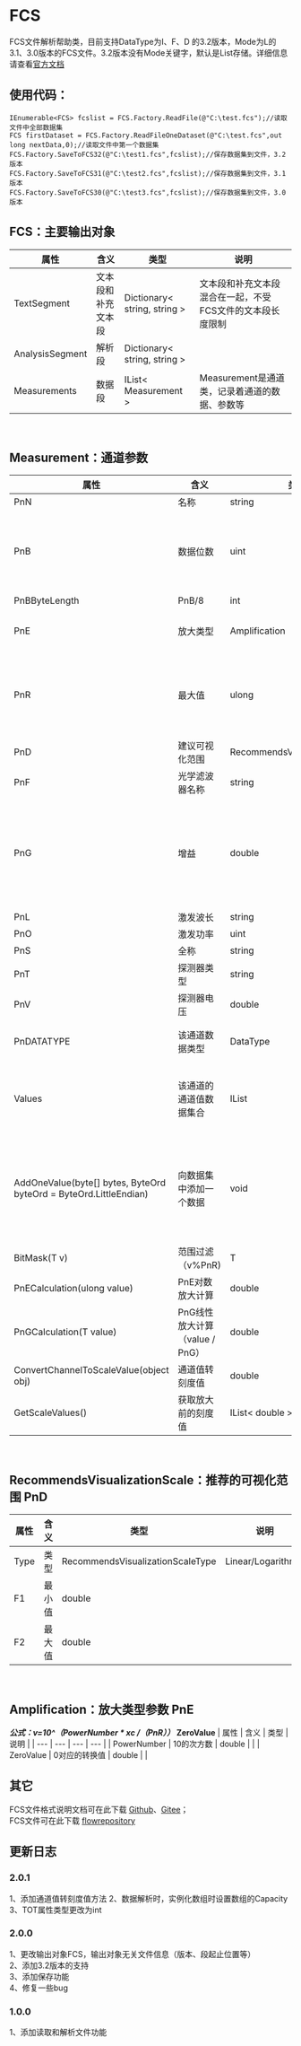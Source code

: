 # FCS
FCS文件解析帮助类，目前支持DataType为I、F、D 的3.2版本，Mode为L的3.1、3.0版本的FCS文件。3.2版本没有Mode关键字，默认是List存储。详细信息请查看[官方文档](http://flowcyt.sourceforge.net/fcs/fcs32.pdf)
<br/>

## 使用代码：
```
IEnumerable<FCS> fcslist = FCS.Factory.ReadFile(@"C:\test.fcs");//读取文件中全部数据集
FCS firstDataset = FCS.Factory.ReadFileOneDataset(@"C:\test.fcs",out long nextData,0);//读取文件中第一个数据集
FCS.Factory.SaveToFCS32(@"C:\test1.fcs",fcslist);//保存数据集到文件，3.2版本
FCS.Factory.SaveToFCS31(@"C:\test2.fcs",fcslist);//保存数据集到文件，3.1版本
FCS.Factory.SaveToFCS30(@"C:\test3.fcs",fcslist);//保存数据集到文件，3.0版本
 ```

## FCS：主要输出对象
 | 属性 | 含义 | 类型 | 说明 |
 | --- | --- | --- | --- |
 | TextSegment | 文本段和补充文本段 | Dictionary< string, string > | 文本段和补充文本段混合在一起，不受FCS文件的文本段长度限制 |
 | AnalysisSegment | 解析段 | Dictionary< string, string > | |
 | Measurements | 数据段 | IList< Measurement > | Measurement是通道类，记录着通道的数据、参数等 |
<br/>

## Measurement：通道参数
 | 属性 | 含义 | 类型 | 说明 |
 | --- | --- | --- | --- |
 | PnN | 名称 | string | 通道名称|
 | PnB | 数据位数 | uint | 只支持能被8整除的数，DataType=F时为固定32，DataType=D时为固定64 |
 |PnBByteLength|PnB/8|int|位数转字节数|
 | PnE | 放大类型 | Amplification | DataType为D/F时，PnE固定为 0,0 |
 | PnR | 最大值 | ulong | 参数值的区间。只用于DataType=I，因为F和D情况下，会超出这个范围|
 | PnD | 建议可视化范围 | RecommendsVisualizationScale | FCS3.1中新增的可选属性 |
 | PnF | 光学滤波器名称 | string | |
 | PnG | 增益 | double | 3.2版本只能应用于DataType=I，DataType为F、D时，该值固定为1。3.1、3.0版本不受限制|
 | PnL | 激发波长 | string | |
 | PnO | 激发功率 | uint | |
 | PnS | 全称 | string | |
 | PnT | 探测器类型 | string | |
 | PnV | 探测器电压 | double | |
 |PnDATATYPE|该通道数据类型|DataType|3.2版本新增，区别默认数据类型|
 |Values|该通道的通道值数据集合|IList|内部值可能是double、float、ulong、uint、ushort、byte|
 |AddOneValue(byte[] bytes, ByteOrd byteOrd = ByteOrd.LittleEndian)|向数据集中添加一个数据|void|第一个参数为要添加的数据（字节数组形式），DataType=I时，执行范围（PnR）过滤（v%PnR)|
 |BitMask(T v)|范围过滤（v%PnR)|T|DataType=F、D时不过滤|
 |PnECalculation(ulong value)|PnE对数放大计算|double|只用于DataType=I|
 |PnGCalculation(T value)|PnG线性放大计算（value / PnG）|double|3.2版本只用于DataType=I|
 |ConvertChannelToScaleValue(object obj)|通道值转刻度值|double||
 |GetScaleValues()|获取放大前的刻度值|IList< double >||
<br/>

## RecommendsVisualizationScale：推荐的可视化范围 PnD
 | 属性 | 含义 | 类型 | 说明 |
 | --- | --- | --- | --- |
 | Type | 类型 | RecommendsVisualizationScaleType | Linear/Logarithmic |
 | F1 | 最小值 | double | |
 | F2 | 最大值 | double | |  
<br/>

## Amplification：放大类型参数 PnE
 ***公式：v=10^（PowerNumber * xc /（PnR））* ZeroValue**
 | 属性 | 含义 | 类型 | 说明 |
 | --- | --- | --- | --- |
 | PowerNumber | 10的次方数 | double | |
 | ZeroValue | 0对应的转换值 | double | |
<br/>

## 其它
FCS文件格式说明文档可在此下载 [Github](https://github.com/Lvwl-CN/FCS/tree/master/doc)、[Gitee](https://gitee.com/Lvwl-CN/FCS/tree/master/doc)；<br/>FCS文件可在此下载 [flowrepository](https://flowrepository.org/)

## 更新日志
### 2.0.1
1、添加通道值转刻度值方法
2、数据解析时，实例化数组时设置数组的Capacity
3、TOT属性类型更改为int
### 2.0.0
1、更改输出对象FCS，输出对象无关文件信息（版本、段起止位置等）<br/>
2、添加3.2版本的支持<br/>
3、添加保存功能<br/>
4、修复一些bug

### 1.0.0
1、添加读取和解析文件功能


